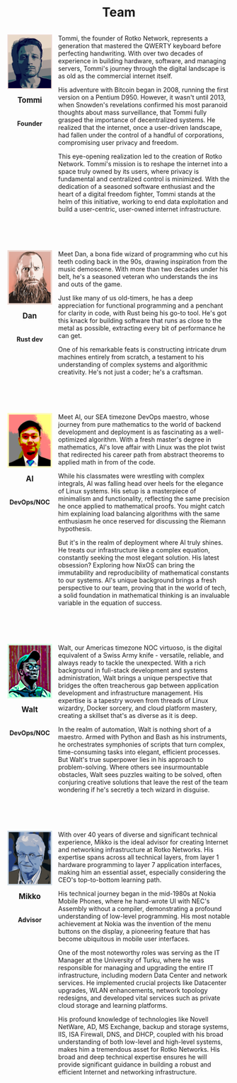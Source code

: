 <h1>Team</h1>

<div style="display: flex; margin-bottom: 4em;">
<div style="display: flex; flex-direction: column; flex: 0 0 20%;">
<img src="images/team/tommi.webp" alt="Tommi" style="width: 100%; margin-top: 1em; object-fit: cover;">
<center><h3>Tommi</h3></center>
<center><h4>Founder</h4></center>
</div> 
<div style="margin-left: 1em;">
<p>
Tommi, the founder of Rotko Network, represents a generation that mastered the
QWERTY keyboard before perfecting handwriting. With over two decades of
experience in building hardware, software, and managing servers, Tommi's
journey through the digital landscape is as old as the commercial internet
itself.

His adventure with Bitcoin began in 2008, running the first version on a
Pentium D950. However, it wasn't until 2013, when Snowden's revelations
confirmed his most paranoid thoughts about mass surveillance, that Tommi fully
grasped the importance of decentralized systems. He realized that the
internet, once a user-driven landscape, had fallen under the control of a
handful of corporations, compromising user privacy and freedom.

This eye-opening realization led to the creation of Rotko Network. Tommi's
mission is to reshape the internet into a space truly owned by its users,
where privacy is fundamental and centralized control is minimized. With the
dedication of a seasoned software enthusiast and the heart of a digital
freedom fighter, Tommi stands at the helm of this initiative, working to end
data exploitation and build a user-centric, user-owned internet infrastructure.
</p>
</div>
</div>

<div style="display: flex; margin-bottom: 4em;">
<div style="display: flex; flex-direction: column; flex: 0 0 20%;">
<img src="images/team/dan.webp" alt="Dan" style="width: 100%; margin-top: 1em; object-fit: cover;">
<center><h3>Dan</h3></center>
<center><h4>Rust dev</h4></center>
</div>
<div style="margin-left: 1em;">
<p>
Meet Dan, a bona fide wizard of programming who cut his teeth coding back in the
90s, drawing inspiration from the music demoscene. With more than two decades
under his belt, he's a seasoned veteran who understands the ins and outs of the
game.

Just like many of us old-timers, he has a deep appreciation for functional
programming and a penchant for clarity in code, with Rust being his go-to
tool. He's got this knack for building software that runs as close to the
metal as possible, extracting every bit of performance he can get.

One of his remarkable feats is constructing intricate drum machines entirely
from scratch, a testament to his understanding of complex systems and
algorithmic creativity. He's not just a coder; he's a craftsman.
</p>
</div>
</div>

<div style="display: flex; margin-bottom: 4em;">
<div style="display: flex; flex-direction: column; flex: 0 0 20%;">
<img src="images/team/al.webp" alt="Al" style="width: 100%; margin-top: 1em; object-fit: cover;">
<center><h3>Al</h3></center>
<center><h4>DevOps/NOC</h4></center>
</div>
<div style="margin-left: 1em;">
<p>
Meet Al, our SEA timezone DevOps maestro, whose journey from pure mathematics
to the world of backend development and deployment is as fascinating as a
well-optimized algorithm. With a fresh master's degree in mathematics, Al's
love affair with Linux was the plot twist that redirected his career path from
abstract theorems to applied math in from of the code.

While his classmates were wrestling with complex integrals, Al was falling
head over heels for the elegance of Linux systems. His setup is a
masterpiece of minimalism and functionality, reflecting the same precision he
once applied to mathematical proofs. You might catch him explaining load
balancing algorithms with the same enthusiasm he once reserved for discussing
the Riemann hypothesis.

But it's in the realm of deployment where Al truly shines. He treats our
infrastructure like a complex equation, constantly seeking the most elegant
solution. His latest obsession? Exploring how NixOS can bring the
immutability and reproducibility of mathematical constants to our systems.
Al's unique background brings a fresh perspective to our team, proving that
in the world of tech, a solid foundation in mathematical thinking is an
invaluable variable in the equation of success.
</p>
</div>
</div>

<div style="display: flex; margin-bottom: 4em;">
<div style="display: flex; flex-direction: column; flex: 0 0 20%;">
<img src="images/team/walt.webp" alt="Walt" style="width: 100%; margin-top: 1em; object-fit: cover;">
<center><h3>Walt</h3></center>
<center><h4>DevOps/NOC</h4></center>
</div>
<div style="margin-left: 1em;">
<p>
Walt, our Americas timezone NOC virtuoso, is the digital equivalent of a
Swiss Army knife - versatile, reliable, and always ready to tackle the
unexpected. With a rich background in full-stack development and systems
administration, Walt brings a unique perspective that bridges the often
treacherous gap between application development and infrastructure management.
His expertise is a tapestry woven from threads of Linux wizardry, Docker
sorcery, and cloud platform mastery, creating a skillset that's as diverse as
it is deep.

In the realm of automation, Walt is nothing short of a maestro. Armed with
Python and Bash as his instruments, he orchestrates symphonies of scripts that
turn complex, time-consuming tasks into elegant, efficient processes. But
Walt's true superpower lies in his approach to problem-solving. Where others
see insurmountable obstacles, Walt sees puzzles waiting to be solved, often
conjuring creative solutions that leave the rest of the team wondering if he's
secretly a tech wizard in disguise.
</p>
</div>
</div>

<div style="display: flex; margin-bottom: 4em;">
<div style="display: flex; flex-direction: column; flex: 0 0 20%;">
<img src="images/team/mikko.webp" alt="Mikko" style="width: 100%; margin-top: 1em; object-fit: cover;">
<center><h3>Mikko</h3></center>
<center><h4>Advisor</h4></center>
</div>
<div style="margin-left: 1em;">
<p>
With over 40 years of diverse and significant technical experience, Mikko is the
ideal advisor for creating Internet and networking infrastructure at Rotko
Networks. His expertise spans across all technical layers, from layer 1
hardware programming to layer 7 application interfaces, making him an essential
asset, especially considering the CEO's top-to-bottom learning path.

His technical journey began in the mid-1980s at Nokia Mobile Phones, where he
hand-wrote UI with NEC's Assembly without a compiler, demonstrating a profound
understanding of low-level programming. His most notable achievement at Nokia
was the invention of the menu buttons on the display, a pioneering feature that
has become ubiquitous in mobile user interfaces.

One of the most noteworthy roles was serving as the IT Manager at the
University of Turku, where he was responsible for managing and upgrading the
entire IT infrastructure, including modern Data Center and network services. He
implemented crucial projects like Datacenter upgrades, WLAN enhancements,
network topology redesigns, and developed vital services such as private cloud
storage and learning platforms.

His profound knowledge of technologies like Novell NetWare, AD, MS Exchange,
backup and storage systems, IIS, ISA Firewall, DNS, and DHCP, coupled with his
broad understanding of both low-level and high-level systems, makes him a
tremendous asset for Rotko Networks. His broad and deep technical expertise
ensures he will provide significant guidance in building a robust and efficient
Internet and networking infrastructure.
</p>
</div>
</div>


<style>
  h1 {text-align: center;}
  h3 {
      text-align: center;
      font-size: 1.2em;
      padding: 5px;
      margin: 10px;
  }
</style>
